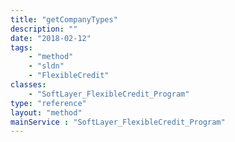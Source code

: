 ```yaml
---
title: "getCompanyTypes"
description: ""
date: "2018-02-12"
tags:
    - "method"
    - "sldn"
    - "FlexibleCredit"
classes:
    - "SoftLayer_FlexibleCredit_Program"
type: "reference"
layout: "method"
mainService : "SoftLayer_FlexibleCredit_Program"
---
```

